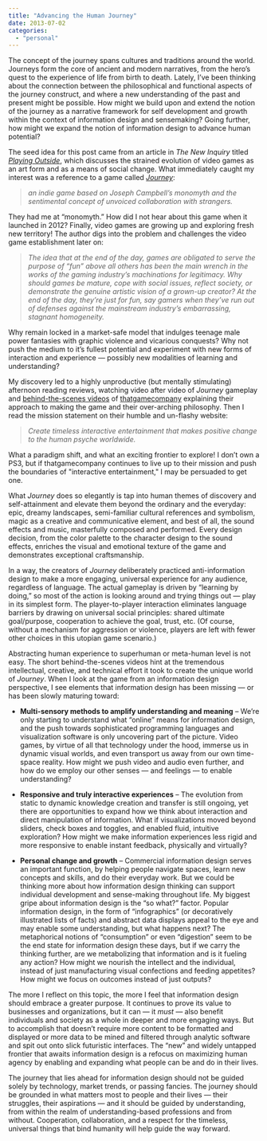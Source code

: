 ```yaml
---
title: "Advancing the Human Journey"
date: 2013-07-02
categories: 
  - "personal"
---
```


The concept of the journey spans cultures and traditions around the world. Journeys form the core of ancient and modern narratives, from the hero’s quest to the experience of life from birth to death. Lately, I’ve been thinking about the connection between the philosophical and functional aspects of the journey construct, and where a new understanding of the past and present might be possible. How might we build upon and extend the notion of the journey as a narrative framework for self development and growth within the context of information design and sensemaking? Going further, how might we expand the notion of information design to advance human potential?

The seed idea for this post came from an article in _The New Inquiry_ titled _[Playing Outside](http://thenewinquiry.com/essays/playing-outside/)_, which discusses the strained evolution of video games as an art form and as a means of social change. What immediately caught my interest was a reference to a game called _[Journey](http://en.wikipedia.org/wiki/Journey_\(2012_video_game\))_:

> _an indie game based on Joseph Campbell’s monomyth and the sentimental concept of unvoiced collaboration with strangers._

They had me at “monomyth.” How did I not hear about this game when it launched in 2012? Finally, video games are growing up and exploring fresh new territory! The author digs into the problem and challenges the video game establishment later on:

> _The idea that at the end of the day, games are obligated to serve the purpose of “fun” above all others has been the main wrench in the works of the gaming industry’s machinations for legitimacy. Why should games be mature, cope with social issues, reflect society, or demonstrate the genuine artistic vision of a grown-up creator? At the end of the day, they’re just for fun, say gamers when they’ve run out of defenses against the mainstream industry’s embarrassing, stagnant homogeneity._

Why remain locked in a market-safe model that indulges teenage male power fantasies with graphic violence and vicarious conquests? Why not push the medium to it’s fullest potential and experiment with new forms of interaction and experience — possibly new modalities of learning and understanding?

My discovery led to a highly unproductive (but mentally stimulating) afternoon reading reviews, watching video after video of _Journey_ gameplay and [behind-the-scenes videos](http://us.playstation.com/games/journey-ps3.html) of [thatgamecompany](http://thatgamecompany.com/) explaining their approach to making the game and their over-arching philosophy. Then I read the mission statement on their humble and un-flashy website:

> _Create timeless interactive entertainment that makes positive change to the human psyche worldwide._

What a paradigm shift, and what an exciting frontier to explore! I don’t own a PS3, but if thatgamecompany continues to live up to their mission and push the boundaries of "interactive entertainment," I may be persuaded to get one.

What _Journey_ does so elegantly is tap into human themes of discovery and self-attainment and elevate them beyond the ordinary and the everyday: epic, dreamy landscapes, semi-familiar cultural references and symbolism, magic as a creative and communicative element, and best of all, the sound effects and music, masterfully composed and performed. Every design decision, from the color palette to the character design to the sound effects, enriches the visual and emotional texture of the game and demonstrates exceptional craftsmanship.

In a way, the creators of _Journey_ deliberately practiced anti-information design to make a more engaging, universal experience for any audience, regardless of language. The actual gameplay is driven by “learning by doing,” so most of the action is looking around and trying things out — play in its simplest form. The player-to-player interaction eliminates language barriers by drawing on universal social principles: shared ultimate goal/purpose, cooperation to achieve the goal, trust, etc. (Of course, without a mechanism for aggression or violence, players are left with fewer other choices in this utopian game scenario.)

Abstracting human experience to superhuman or meta-human level is not easy. The short behind-the-scenes videos hint at the tremendous intellectual, creative, and technical effort it took to create the unique world of _Journey_. When I look at the game from an information design perspective, I see elements that information design has been missing — or has been slowly maturing toward:

- **Multi-sensory methods to amplify understanding and meaning** – We’re only starting to understand what “online” means for information design, and the push towards sophisticated programming languages and visualization software is only uncovering part of the picture. Video games, by virtue of all that technology under the hood, immerse us in dynamic visual worlds, and even transport us away from our own time-space reality. How might we push video and audio even further, and how do we employ our other senses — and feelings — to enable understanding?
    
- **Responsive and truly interactive experiences** – The evolution from static to dynamic knowledge creation and transfer is still ongoing, yet there are opportunities to expand how we think about interaction and direct manipulation of information. What if visualizations moved beyond sliders, check boxes and toggles, and enabled fluid, intuitive exploration? How might we make information experiences less rigid and more responsive to enable instant feedback, physically and virtually?
    
- **Personal change and growth** – Commercial information design serves an important function, by helping people navigate spaces, learn new concepts and skills, and do their everyday work. But we could be thinking more about how information design thinking can support individual development and sense-making throughout life. My biggest gripe about information design is the “so what?” factor. Popular information design, in the form of “infographics” (or decoratively illustrated lists of facts) and abstract data displays appeal to the eye and may enable some understanding, but what happens next? The metaphorical notions of “consumption” or even “digestion” seem to be the end state for information design these days, but if we carry the thinking further, are we metabolizing that information and is it fueling any action? How might we nourish the intellect and the individual, instead of just manufacturing visual confections and feeding appetites? How might we focus on outcomes instead of just outputs?
    

The more I reflect on this topic, the more I feel that information design should embrace a greater purpose. It continues to prove its value to businesses and organizations, but it can — it _must_ — also benefit individuals and society as a whole in deeper and more engaging ways. But to accomplish that doesn’t require more content to be formatted and displayed or more data to be mined and filtered through analytic software and spit out onto slick futuristic interfaces. The “new” and widely untapped frontier that awaits information design is a refocus on maximizing human agency by enabling and expanding what people can be and do in their lives.

The journey that lies ahead for information design should not be guided solely by technology, market trends, or passing fancies. The journey should be grounded in what matters most to people and their lives — their struggles, their aspirations — and it should be guided by understanding, from within the realm of understanding-based professions and from without. Cooperation, collaboration, and a respect for the timeless, universal things that bind humanity will help guide the way forward.
